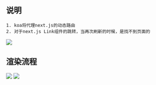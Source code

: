 ## 说明

```
1. koa将代理next.js的动态路由
2. 对于next.js Link组件的跳转，当再次刷新的时候，是找不到页面的
```

![](https://obsidian-foveagge.oss-cn-beijing.aliyuncs.com/blog/YJeJoP.png)

## 渲染流程

![](https://obsidian-foveagge.oss-cn-beijing.aliyuncs.com/blog/jVoGOk.png)
![](https://obsidian-foveagge.oss-cn-beijing.aliyuncs.com/blog/QicbhO.png)

